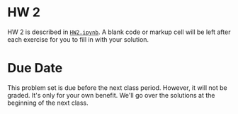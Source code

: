 # HW 2

HW 2 is described in [`HW2.ipynb`](./HW2.ipynb). A blank code or markup cell will be left after each exercise for you to fill in with your solution.

# Due Date

This problem set is due before the next class period. However, it will not be graded. It's only for your own benefit. We'll go over the solutions at the beginning of the next class. 